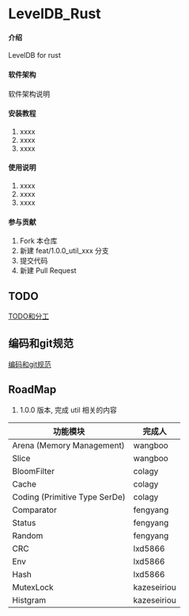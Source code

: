 # LevelDB_Rust

#### 介绍
LevelDB for rust

#### 软件架构
软件架构说明


#### 安装教程

1.  xxxx
2.  xxxx
3.  xxxx

#### 使用说明

1.  xxxx
2.  xxxx
3.  xxxx

#### 参与贡献

1.  Fork 本仓库
2.  新建 feat/1.0.0_util_xxx 分支
3.  提交代码
4.  新建 Pull Request


## TODO
[TODO和分工](doc/TODOList.md)

## 编码和git规范
[编码和git规范](doc/CodeStyle.md)

## RoadMap
1. 1.0.0 版本, 完成 util 相关的内容


| 功能模块                          | 完成人          |
|-------------------------------|--------------|
| Arena (Memory Management)     | wangboo      |
| Slice                         | wangboo      |
| BloomFilter                   | colagy       |
| Cache                         | colagy       |
| Coding (Primitive Type SerDe) | colagy       |
| Comparator                    | fengyang     |
| Status                        | fengyang     |
| Random                        | fengyang     |
| CRC                           | lxd5866      |
| Env                           | lxd5866      |
| Hash                          | lxd5866      |
| MutexLock                     | kazeseiriou  |
| Histgram                      | kazeseiriou  |